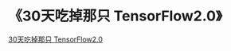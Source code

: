 # 《30天吃掉那只 TensorFlow2.0》  
[30天吃掉那只 TensorFlow2.0](https://lyhue1991.github.io/eat_tensorflow2_in_30_days/)
